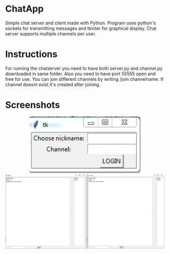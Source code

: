# ChatApp
Simple chat server and client made with Python. Program uses python's sockets for transmitting messages and tkinter for graphical display. Chat server supports multiple channels per user. 

# Instructions
For running the chatserver you need to have both server.py and channel.py downloaded in same folder. Also you need to have port 55555 open and free for use. You can join different channels by writing /join channelname. If channel doesnt exist it's created after joining.

# Screenshots
<p align="center">
  <img src="connect.jpg" width="350"/>
  <img src="chat.jpg" />
</p>
